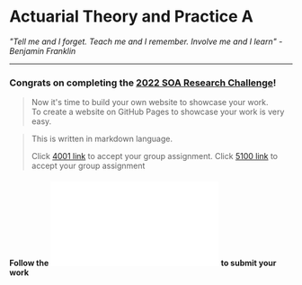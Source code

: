# Actuarial Theory and Practice A

_"Tell me and I forget. Teach me and I remember. Involve me and I learn" - Benjamin Franklin_

---

### Congrats on completing the [2022 SOA Research Challenge](https://www.soa.org/research/opportunities/2022-student-research-case-study-challenge/)!

>Now it's time to build your own website to showcase your work.  
>To create a website on GitHub Pages to showcase your work is very easy.

>This is written in markdown language. 
>
>Click [4001 link](https://classroom.github.com/a/ggiq0YzO) to accept your group assignment.
>Click [5100 link]() to accept your group assignment 

#### Follow the ![guide doc](doc1.pdf) to submit your work
